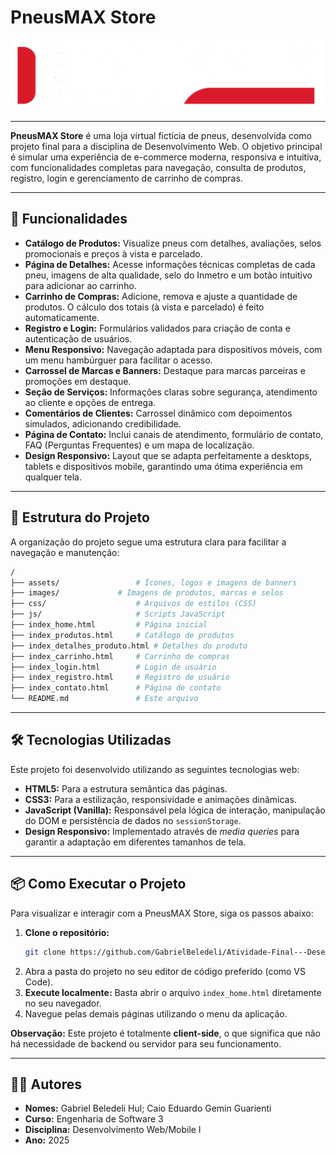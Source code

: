# PneusMAX Store
![Logo](assets/logo3.png)

---

**PneusMAX Store** é uma loja virtual fictícia de pneus, desenvolvida como projeto final para a disciplina de Desenvolvimento Web. O objetivo principal é simular uma experiência de e-commerce moderna, responsiva e intuitiva, com funcionalidades completas para navegação, consulta de produtos, registro, login e gerenciamento de carrinho de compras.

---

## 🚗 Funcionalidades

* **Catálogo de Produtos:** Visualize pneus com detalhes, avaliações, selos promocionais e preços à vista e parcelado.
* **Página de Detalhes:** Acesse informações técnicas completas de cada pneu, imagens de alta qualidade, selo do Inmetro e um botão intuitivo para adicionar ao carrinho.
* **Carrinho de Compras:** Adicione, remova e ajuste a quantidade de produtos. O cálculo dos totais (à vista e parcelado) é feito automaticamente.
* **Registro e Login:** Formulários validados para criação de conta e autenticação de usuários.
* **Menu Responsivo:** Navegação adaptada para dispositivos móveis, com um menu hambúrguer para facilitar o acesso.
* **Carrossel de Marcas e Banners:** Destaque para marcas parceiras e promoções em destaque.
* **Seção de Serviços:** Informações claras sobre segurança, atendimento ao cliente e opções de entrega.
* **Comentários de Clientes:** Carrossel dinâmico com depoimentos simulados, adicionando credibilidade.
* **Página de Contato:** Inclui canais de atendimento, formulário de contato, FAQ (Perguntas Frequentes) e um mapa de localização.
* **Design Responsivo:** Layout que se adapta perfeitamente a desktops, tablets e dispositivos mobile, garantindo uma ótima experiência em qualquer tela.

---

## 📁 Estrutura do Projeto

A organização do projeto segue uma estrutura clara para facilitar a navegação e manutenção:

```bash
/
├── assets/                 # Ícones, logos e imagens de banners
├── images/             # Imagens de produtos, marcas e selos
├── css/                    # Arquivos de estilos (CSS)
├── js/                     # Scripts JavaScript
├── index_home.html         # Página inicial
├── index_produtos.html     # Catálogo de produtos
├── index_detalhes_produto.html # Detalhes do produto
├── index_carrinho.html     # Carrinho de compras
├── index_login.html        # Login de usuário
├── index_registro.html     # Registro de usuário
├── index_contato.html      # Página de contato
└── README.md               # Este arquivo
```

---

## 🛠️ Tecnologias Utilizadas

Este projeto foi desenvolvido utilizando as seguintes tecnologias web:

* **HTML5:** Para a estrutura semântica das páginas.
* **CSS3:** Para a estilização, responsividade e animações dinâmicas.
* **JavaScript (Vanilla):** Responsável pela lógica de interação, manipulação do DOM e persistência de dados no `sessionStorage`.
* **Design Responsivo:** Implementado através de *media queries* para garantir a adaptação em diferentes tamanhos de tela.

---

## 📦 Como Executar o Projeto

Para visualizar e interagir com a PneusMAX Store, siga os passos abaixo:

1.  **Clone o repositório:**
    ```bash
    git clone https://github.com/GabrielBeledeli/Atividade-Final---Desenvolvimento-Web.git
    ```
2.  Abra a pasta do projeto no seu editor de código preferido (como VS Code).
3.  **Execute localmente:** Basta abrir o arquivo `index_home.html` diretamente no seu navegador.
4.  Navegue pelas demais páginas utilizando o menu da aplicação.

**Observação:** Este projeto é totalmente **client-side**, o que significa que não há necessidade de backend ou servidor para seu funcionamento.

---

## 👨‍💻 Autores

* **Nomes:** Gabriel Beledeli Hul; Caio Eduardo Gemin Guarienti
* **Curso:** Engenharia de Software 3
* **Disciplina:** Desenvolvimento Web/Mobile I
* **Ano:** 2025
